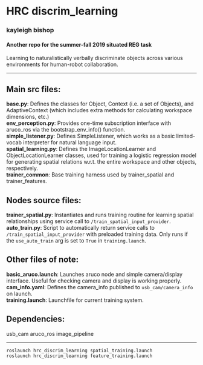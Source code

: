 # HRC discrim_learning
### kayleigh bishop
#### Another repo for the summer-fall 2019 situated REG task
Learning to naturalistically verbally discriminate objects across various environments for human-robot collaboration.

***

## Main src files:

**base.py**: Defines the classes for Object, Context (i.e. a set of Objects), and AdaptiveContext (which includes extra methods for calculating workspace dimensions, etc.)  
**env_perception.py**: Provides one-time subscription interface with aruco_ros via the bootstrap_env_info() function.  
**simple_listener.py**: Defines SimpleListener, which works as a basic limited-vocab interpreter for natural language input.   
**spatial_learning.py**: Defines the ImageLocationLearner and ObjectLocationLearner classes, used for training a logistic regression model for generating spatial relations w.r.t. the entire workspace and other objects, respectively.  
**trainer_common**: Base training harness used by trainer_spatial and trainer_features.


## Nodes source files:

**trainer_spatial.py**: Instantiates and runs training routine for learning spatial relationships using service call to `/train_spatial_input_provider`.  
**auto_train.py**: Script to automatically return service calls to `/train_spatial_input_provider` with preloaded training data. Only runs if the `use_auto_train` arg is set to `True` in `training.launch`.

## Other files of note:

**basic_aruco.launch**: Launches aruco node and simple camera/display interface. Useful for checking camera and display is working properly.  
**cam_info.yaml**: Defines the camera_info published to `usb_cam/camera_info` on launch.  
**training.launch**: Launchfile for current training system.  

## Dependencies:
usb_cam
aruco_ros
image_pipeline

***
```
roslaunch hrc_discrim_learning spatial_training.launch
roslaunch hrc_discrim_learning feature_training.launch
```
